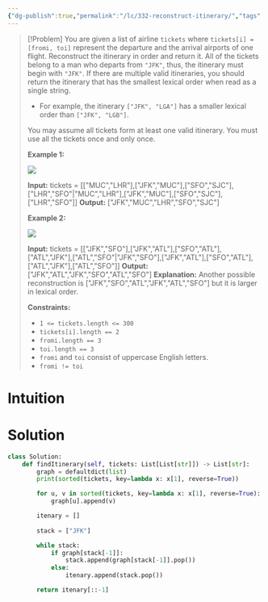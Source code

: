 ```yaml
---
{"dg-publish":true,"permalink":"/lc/332-reconstruct-itinerary/","tags":["dfs","graph","eulerianCircuit"]}
---
```


>[!Problem]
>You are given a list of airline `tickets` where `tickets[i] = [fromi, toi]` represent the departure and the arrival airports of one flight. Reconstruct the itinerary in order and return it.
> All of the tickets belong to a man who departs from `"JFK"`, thus, the itinerary must begin with `"JFK"`. If there are multiple valid itineraries, you should return the itinerary that has the smallest lexical order when read as a single string.
> 
> - For example, the itinerary `["JFK", "LGA"]` has a smaller lexical order than `["JFK", "LGB"]`.
> 
> You may assume all tickets form at least one valid itinerary. You must use all the tickets once and only once.
> 
> **Example 1:**
> 
> ![](https://assets.leetcode.com/uploads/2021/03/14/itinerary1-graph.jpg)
> 
> **Input:** tickets = [["MUC","LHR"],["JFK","MUC"],["SFO","SJC"],["LHR","SFO"\|"MUC","LHR"],["JFK","MUC"],["SFO","SJC"],["LHR","SFO"]]
> **Output:** ["JFK","MUC","LHR","SFO","SJC"]
> 
> **Example 2:**
> 
> ![](https://assets.leetcode.com/uploads/2021/03/14/itinerary2-graph.jpg)
> 
> **Input:** tickets = [["JFK","SFO"],["JFK","ATL"],["SFO","ATL"],["ATL","JFK"],["ATL","SFO"\|"JFK","SFO"],["JFK","ATL"],["SFO","ATL"],["ATL","JFK"],["ATL","SFO"]]
> **Output:** ["JFK","ATL","JFK","SFO","ATL","SFO"]
> **Explanation:** Another possible reconstruction is ["JFK","SFO","ATL","JFK","ATL","SFO"] but it is larger in lexical order.
> 
> **Constraints:**
> 
> - `1 <= tickets.length <= 300`
> - `tickets[i].length == 2`
> - `fromi.length == 3`
> - `toi.length == 3`
> - `fromi` and `toi` consist of uppercase English letters.
> - `fromi != toi`

# Intuition

# Solution
```python
class Solution:
    def findItinerary(self, tickets: List[List[str]]) -> List[str]:
        graph = defaultdict(list)
        print(sorted(tickets, key=lambda x: x[1], reverse=True))

        for u, v in sorted(tickets, key=lambda x: x[1], reverse=True):
            graph[u].append(v)

        itenary = []
        
        stack = ["JFK"]

        while stack:
            if graph[stack[-1]]:
                stack.append(graph[stack[-1]].pop())
            else:
                itenary.append(stack.pop())

        return itenary[::-1]
```
